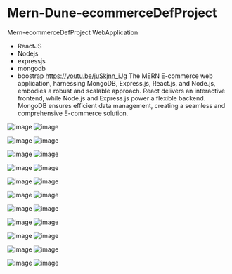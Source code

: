 ﻿# Mern-Dune-ecommerceDefProject
 
 Mern-ecommerceDefProject WebApplication
- ReactJS
- Nodejs
- expressjs
- mongodb
- boostrap
https://youtu.be/juSkjnn_iJg
The MERN E-commerce web application, harnessing MongoDB, Express.js, React.js, and Node.js, embodies a robust and scalable approach. React delivers an interactive frontend, while Node.js and Express.js power a flexible backend. MongoDB ensures efficient data management, creating a seamless and comprehensive E-commerce solution.


![image](https://github.com/masudfcs1/Mern-Dune-ecommerceDefProject/assets/57311382/0189d944-092d-4820-9612-40db1d1a624b)
![image](https://github.com/masudfcs1/Mern-Dune-ecommerceDefProject/assets/57311382/5008d017-a9a0-4f5d-91c9-7681ed617c5e)

![image](https://github.com/masudfcs1/Mern-Dune-ecommerceDefProject/assets/57311382/9af19099-c528-4396-af93-e0b1ad66b63e)
![image](https://github.com/masudfcs1/Mern-Dune-ecommerceDefProject/assets/57311382/90f326f3-342c-4718-87e1-3ac91f8f2b58)

![image](https://github.com/masudfcs1/Mern-Dune-ecommerceDefProject/assets/57311382/a92a378f-db53-4017-a32f-b7ca19ae1192)
![image](https://github.com/masudfcs1/Mern-Dune-ecommerceDefProject/assets/57311382/7346666a-c6f1-4f61-a756-8d4206acabd4)


![image](https://github.com/masudfcs1/Mern-Dune-ecommerceDefProject/assets/57311382/7407d462-cc74-4875-9ca3-492bbca62af7)
![image](https://github.com/masudfcs1/Mern-Dune-ecommerceDefProject/assets/57311382/d467f254-28a3-4661-a412-28781248a534)

![image](https://github.com/masudfcs1/Mern-Dune-ecommerceDefProject/assets/57311382/e76ab084-524e-46c0-aabb-d3cd5640f15b)
![image](https://github.com/masudfcs1/Mern-Dune-ecommerceDefProject/assets/57311382/6c6936a4-65eb-4331-a98e-679bf6803a56)


![image](https://github.com/masudfcs1/Mern-Dune-ecommerceDefProject/assets/57311382/56f8c85f-0ced-4b62-beba-ea473f1fb39e)
![image](https://github.com/masudfcs1/Mern-Dune-ecommerceDefProject/assets/57311382/daf03620-146b-46a0-9c37-86ea0f594946)

![image](https://github.com/masudfcs1/Mern-Dune-ecommerceDefProject/assets/57311382/282a3076-883a-425c-ae3c-1432f927bcdb)
![image](https://github.com/masudfcs1/Mern-Dune-ecommerceDefProject/assets/57311382/7eeded11-129a-4cbc-ac5b-9ef79fa9d8a7)

![image](https://github.com/masudfcs1/Mern-Dune-ecommerceDefProject/assets/57311382/868b82b0-704c-4966-ab50-ca42549f56a2)
![image](https://github.com/masudfcs1/Mern-Dune-ecommerceDefProject/assets/57311382/f79df187-3101-4b4f-8fd5-a411ee216343)

![image](https://github.com/masudfcs1/Mern-Dune-ecommerceDefProject/assets/57311382/d5144412-5763-4ad8-8130-016c178f18cb)
![image](https://github.com/masudfcs1/Mern-Dune-ecommerceDefProject/assets/57311382/37ceb920-b9b2-40f1-9346-77453eadb738)

![image](https://github.com/masudfcs1/Mern-Dune-ecommerceDefProject/assets/57311382/898973f9-ea41-42d0-bbb3-0432d2c7e105)
![image](https://github.com/masudfcs1/Mern-Dune-ecommerceDefProject/assets/57311382/496f547b-7394-4784-ac84-92dbf0636307)

![image](https://github.com/masudfcs1/Mern-Dune-ecommerceDefProject/assets/57311382/8f4fe1f5-2fbd-4f08-8077-d05fe872eef1)
![image](https://github.com/masudfcs1/Mern-Dune-ecommerceDefProject/assets/57311382/188bafd3-0f8a-4f2a-826d-e6e88badcee8)



